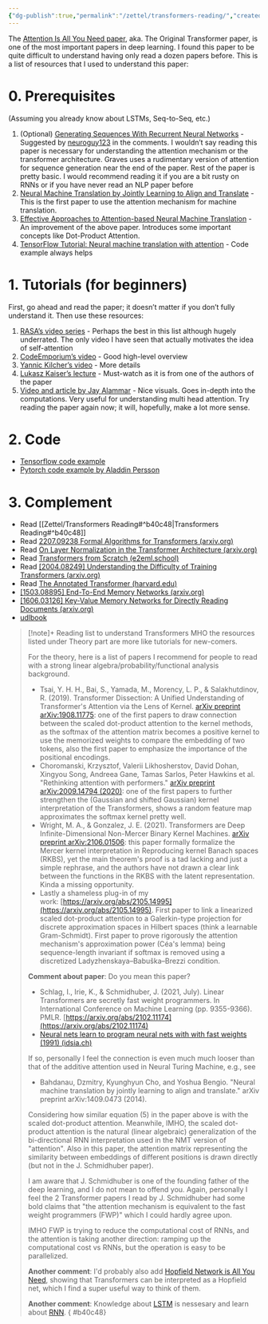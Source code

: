 ```yaml
---
{"dg-publish":true,"permalink":"/zettel/transformers-reading/","created":"2024-03-20T00:13:20.877+07:00","updated":"2024-04-06T15:29:55.399+07:00"}
---
```


The [Attention Is All You Need paper](https://arxiv.org/abs/1706.03762), aka. The Original Transformer paper, is one of the most important papers in deep learning. I found this paper to be quite difficult to understand having only read a dozen papers before. This is a list of resources that I used to understand this paper:
# 0. Prerequisites
(Assuming you already know about LSTMs, Seq-to-Seq, etc.)
1. (Optional) [Generating Sequences With Recurrent Neural Networks](https://arxiv.org/abs/1308.0850) - Suggested by [neuroguy123](https://www.reddit.com/r/MachineLearning/comments/pkedi4/d_resources_for_understanding_the_original/hc4fe3y?utm_source=share&utm_medium=web2x&context=3) in the comments. I wouldn’t say reading this paper is necessary for understanding the attention mechanism or the transformer architecture. Graves uses a rudimentary version of attention for sequence generation near the end of the paper. Rest of the paper is pretty basic. I would recommend reading it if you are a bit rusty on RNNs or if you have never read an NLP paper before
2. [Neural Machine Translation by Jointly Learning to Align and Translate](https://arxiv.org/abs/1409.0473) - This is the first paper to use the attention mechanism for machine translation.
3. [Effective Approaches to Attention-based Neural Machine Translation](https://arxiv.org/abs/1508.04025) - An improvement of the above paper. Introduces some important concepts like Dot-Product Attention.
4. [TensorFlow Tutorial: Neural machine translation with attention](https://www.tensorflow.org/text/tutorials/nmt_with_attention) - Code example always helps
# 1. Tutorials (for beginners)
First, go ahead and read the paper; it doesn’t matter if you don’t fully understand it. Then use these resources:
1. [RASA’s video series](https://youtu.be/EXNBy8G43MM) - Perhaps the best in this list although hugely underrated. The only video I have seen that actually motivates the idea of self-attention
2. [CodeEmporium’s video](https://youtu.be/TQQlZhbC5ps) - Good high-level overview
3. [Yannic Kilcher’s video](https://youtu.be/iDulhoQ2pro) - More details
4. [Lukasz Kaiser’s lecture](https://youtu.be/rBCqOTEfxvg) - Must-watch as it is from one of the authors of the paper
5. [Video and article by Jay Alammar](https://jalammar.github.io/illustrated-transformer/) - Nice visuals. Goes in-depth into the computations. Very useful for understanding multi head attention.
Try reading the paper again now; it will, hopefully, make a lot more sense.
# 2. Code
- [Tensorflow code example](https://www.tensorflow.org/text/tutorials/transformer)
- [Pytorch code example by Aladdin Persson](https://youtu.be/U0s0f995w14)
# 3. Complement
- Read [[Zettel/Transformers Reading#^b40c48\|Transformers Reading#^b40c48]] 
- Read [2207.09238 Formal Algorithms for Transformers (arxiv.org)](https://arxiv.org/abs/2207.09238)
- Read [On Layer Normalization in the Transformer Architecture (arxiv.org)](https://arxiv.org/pdf/2002.04745.pdf)
- Read [Transformers from Scratch (e2eml.school)](https://e2eml.school/transformers.html)
- Read [[2004.08249] Understanding the Difficulty of Training Transformers (arxiv.org)](https://arxiv.org/abs/2004.08249)
- Read [The Annotated Transformer (harvard.edu)](https://nlp.seas.harvard.edu/2018/04/03/attention.html)
- [[1503.08895] End-To-End Memory Networks (arxiv.org)](https://arxiv.org/abs/1503.08895)
- [[1606.03126] Key-Value Memory Networks for Directly Reading Documents (arxiv.org)](https://arxiv.org/abs/1606.03126)
- [udlbook](https://udlbook.github.io/udlbook/)


>[!note]+ Reading list to understand Transformers
>MHO the resources listed under Theory part are more like tutorials for new-comers.
>
>For the theory, here is a list of papers I recommend for people to read with a strong linear algebra/probability/functional analysis background.
>- Tsai, Y. H. H., Bai, S., Yamada, M., Morency, L. P., & Salakhutdinov, R. (2019). Transformer Dissection: A Unified Understanding of Transformer's Attention via the Lens of Kernel. [arXiv preprint arXiv:1908.11775](https://arxiv.org/abs/1908.11775): one of the first papers to draw connection between the scaled dot-product attention to the kernel methods, as the softmax of the attention matrix becomes a positive kernel to use the memorized weights to compare the embedding of two tokens, also the first paper to emphasize the importance of the positional encodings.
>- Choromanski, Krzysztof, Valerii Likhosherstov, David Dohan, Xingyou Song, Andreea Gane, Tamas Sarlos, Peter Hawkins et al. "Rethinking attention with performers." [arXiv preprint arXiv:2009.14794 (2020)](https://arxiv.org/abs/2009.14794): one of the first papers to further strengthen the (Gaussian and shifted Gaussian) kernel interpretation of the Transformers, shows a random feature map approximates the softmax kernel pretty well.
>- Wright, M. A., & Gonzalez, J. E. (2021). Transformers are Deep Infinite-Dimensional Non-Mercer Binary Kernel Machines. [arXiv preprint arXiv:2106.01506](https://arxiv.org/abs/2106.01506): this paper formally formalize the Mercer kernel interpretation in Reproducing kernel Banach spaces (RKBS), yet the main theorem's proof is a tad lacking and just a simple rephrase, and the authors have not drawn a clear link between the functions in the RKBS with the latent representation. Kinda a missing opportunity.
>- Lastly a shameless plug-in of my work: [https://arxiv.org/abs/2105.14995](https://arxiv.org/abs/2105.14995). First paper to link a linearized scaled dot-product attention to a Galerkin-type projection for discrete approximation spaces in Hilbert spaces (think a learnable Gram-Schmidt). First paper to prove rigorously the attention mechanism's approximation power (Céa's lemma) being sequence-length invariant if softmax is removed using a discretized Ladyzhenskaya–Babuška–Brezzi condition.
>
>**Comment about paper**:
>Do you mean this paper?
>- Schlag, I., Irie, K., & Schmidhuber, J. (2021, July). Linear Transformers are secretly fast weight programmers. In International Conference on Machine Learning (pp. 9355-9366). PMLR. [https://arxiv.org/abs/2102.11174](https://arxiv.org/abs/2102.11174)
>- [Neural nets learn to program neural nets with with fast weights (1991) (idsia.ch)](https://people.idsia.ch/~juergen/fast-weight-programmer-1991-transformer.html)
>
>If so, personally I feel the connection is even much much looser than that of the additive attention used in Neural Turing Machine, e.g., see
>- Bahdanau, Dzmitry, Kyunghyun Cho, and Yoshua Bengio. "Neural machine translation by jointly learning to align and translate." arXiv preprint arXiv:1409.0473 (2014).
>
>Considering how similar equation (5) in the paper above is with the scaled dot-product attention. Meanwhile, IMHO, the scaled dot-product attention is the natural (linear algebraic) generalization of the bi-directional RNN interpretation used in the NMT version of "attention". Also in this paper, the attention matrix representing the similarity between embeddings of different positions is drawn directly (but not in the J. Schmidhuber paper).
>
>I am aware that J. Schmidhuber is one of the founding father of the deep learning, and I do not mean to offend you. Again, personally I feel the 2 Transformer papers I read by J. Schmidhuber had some bold claims that "the attention mechanism is equivalent to the fast weight programmers (FWP)" which I could hardly agree upon.
>
>IMHO FWP is trying to reduce the computational cost of RNNs, and the attention is taking another direction: ramping up the computational cost vs RNNs, but the operation is easy to be parallelized. 
>
>**Another comment**:
>I'd probably also add [Hopfield Network is All You Need](https://arxiv.org/pdf/2008.02217), showing that Transformers can be interpreted as a Hopfield net, which I find a super useful way to think of them.
>
>**Another comment**:
>Knowledge about [LSTM](https://en.wikipedia.org/wiki/Long_short-term_memory) is nessesary and learn about [RNN](https://arxiv.org/abs/1308.0850).
{ #b40c48}


